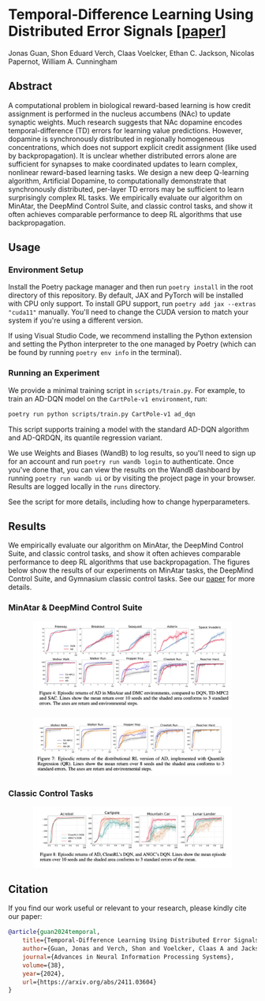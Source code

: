 # Temporal-Difference Learning Using Distributed Error Signals [[paper](https://arxiv.org/abs/2411.03604)]

Jonas Guan, Shon Eduard Verch, Claas Voelcker, Ethan C. Jackson, Nicolas Papernot, William A. Cunningham

## Abstract

A computational problem in biological reward-based learning is how credit assignment is performed in the nucleus accumbens (NAc) to update synaptic weights. Much research suggests that NAc dopamine encodes temporal-difference (TD) errors for learning value predictions. However, dopamine is synchronously distributed in regionally homogeneous concentrations, which does not support explicit credit assignment (like used by backpropagation). It is unclear whether distributed errors alone are sufficient for synapses to make coordinated updates to learn complex, nonlinear reward-based learning tasks. We design a new deep Q-learning algorithm, Artificial Dopamine, to computationally demonstrate that synchronously distributed, per-layer TD errors may be sufficient to learn surprisingly complex RL tasks. We empirically evaluate our algorithm on MinAtar, the DeepMind Control Suite, and classic control tasks, and show it often achieves comparable performance to deep RL algorithms that use backpropagation.

## Usage

### Environment Setup

Install the Poetry package manager and then run `poetry install` in the root directory of this repository. By default, JAX and PyTorch will be installed with CPU only support. To install GPU support, run `poetry add jax --extras "cuda11"` manually. You'll need to change the CUDA version to match your system if you're using a different version.

If using Visual Studio Code, we recommend installing the Python extension and setting the Python interpreter to the one managed by Poetry (which can be found by running `poetry env info` in the terminal).

### Running an Experiment

We provide a minimal training script in `scripts/train.py`. For example, to train an AD-DQN model on the `CartPole-v1 environment`, run:

```bash
poetry run python scripts/train.py CartPole-v1 ad_dqn
```

This script supports training a model with the standard AD-DQN algorithm and AD-QRDQN, its quantile regression variant.

We use Weights and Biases (WandB) to log results, so you'll need to sign up for an account and run `poetry run wandb login` to authenticate. Once you've done that, you can view the results on the WandB dashboard by running `poetry run wandb ui` or by visiting the project page in your browser. Results are logged locally in the `runs` directory.

See the script for more details, including how to change hyperparameters.

## Results

We empirically evaluate our algorithm on MinAtar, the DeepMind Control Suite, and classic control tasks, and show it often achieves comparable performance to deep RL algorithms that use backpropagation. The figures below show the results of our experiments on MinAtar tasks, the DeepMind Control Suite, and Gymnasium classic control tasks. See our [paper](https://arxiv.org/abs/2411.03604) for more details.

### MinAtar & DeepMind Control Suite
<p align="center">
  <img src="./figures/results_addqn_minatar_dmc.png" width="80%">
</p>
<p align="center">
  <img src="./figures/results_adqrdqn_dmc.png" width="80%">
</p>

### Classic Control Tasks
<p align="center">
  <img src="./figures/results_addqn_classic_control.png" width="80%">
</p>


## Citation

If you find our work useful or relevant to your research, please kindly cite our paper:

```bibtex
@article{guan2024temporal,
    title={Temporal-Difference Learning Using Distributed Error Signals},
    author={Guan, Jonas and Verch, Shon and Voelcker, Claas A and Jackson, Ethan C and Papernot, Nicolas and Cunningham, William},
    journal={Advances in Neural Information Processing Systems},
    volume={38},
    year={2024},
    url={https://arxiv.org/abs/2411.03604}
}
```
